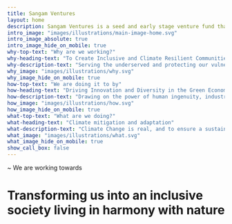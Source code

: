```yaml
---
title: Sangam Ventures
layout: home
description: Sangam Ventures is a seed and early stage venture fund that invests to improve access to sustainable energy and resource productivity solutions for the underserved in India that can lead to inclusive development and creation of communities that are resilient to climate change.
intro_image: "images/illustrations/main-image-home.svg"
intro_image_absolute: true
intro_image_hide_on_mobile: true
why-top-text: "Why are we working?"
why-heading-text: "To Create Inclusive and Climate Resilient Communities"
why-description-text: "Serving the underserved and protecting our vulnerable natural resources. We are getting closer to a tipping point in the climate ecosystem beyond which ome of the impacts..."
why_image: "images/illustrations/why.svg"
why_image_hide_on_mobile: true
how-top-text: "We are doing it to by"
how-heading-text: "Driving Innovation and Diversity in the Green Economy"
how-description-text: "Drawing on the power of human ingenuity, industry and collaboration. The factors affecting the rise of global warming and resource constraints and how the rapidly changing climate..."
how_image: "images/illustrations/how.svg"
how_image_hide_on_mobile: true
what-top-text: "What are we doing?"
what-heading-text: "Climate mitigation and adaptation"
what-description-text: "Climate Change is real, and to ensure a sustainable future we need to tackle it. To keep the planet under 1.5°C, we as a civilization need to change our ways and move from an extractive and linear to a circular and regenerative...."
what_image: "images/illustrations/what.svg"
what_image_hide_on_mobile: true
show_call_box: false
---
```


~ We are working towards
# Transforming us into an inclusive society living in harmony with nature

